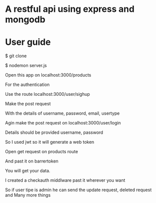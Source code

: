 # A restful api using express and mongodb



# User guide


 $ git clone

 $ nodemon server.js


Open this app on localhost:3000/products


For the authentication

 Use the route localhost:3000/user/sighup

 Make the post request

With the details of username, password, email, usertype

Agin make the post request on localhost:3000/user/login


Details should be provided username, password

So I used jwt so it will generate a web token


Open get request on products route

And past it on barrertoken

You will get your data.

I created a checkauth middlware past it wherever you want

So if user tipe is admin he can send the update request, deleted request and 
Many more things





